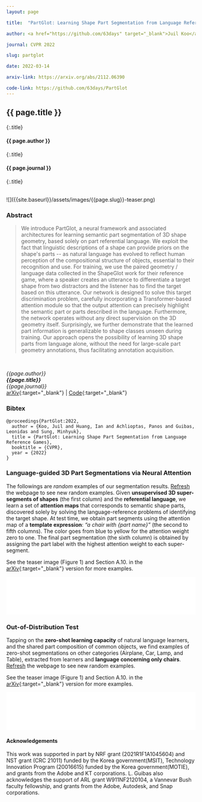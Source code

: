 ```yaml
---
layout: page

title:  "PartGlot: Learning Shape Part Segmentation from Language Reference Games"

author: <a href="https://github.com/63days" target="_blank">Juil Koo</a>, <a href="https://ianhuang0630.github.io/" target="_blank">Ian Huang</a>, <a href="http://ai.stanford.edu/~optas/" target="_blank">Panos Achlioptas</a>, <a href="https://geometry.stanford.edu/member/guibas/" target="_blank">Leonidas Guibas</a>, <a href="http://mhsung.github.io/" target="_blank">Minhyuk Sung</a>

journal: CVPR 2022

slug: partglot

date: 2022-03-14

arxiv-link: https://arxiv.org/abs/2112.06390

code-link: https://github.com/63days/PartGlot
---
```



## {{ page.title }}
{:.title}
#### {{ page.author }}
{:.title}
#### {{ page.journal }}
{:.title}

<br />
![]({{site.baseurl}}/assets/images/{{page.slug}}-teaser.png)

### Abstract
>We introduce PartGlot, a neural framework and associated architectures for learning semantic part segmentation of 3D shape geometry, based solely on part referential language. We exploit the fact that linguistic descriptions of a shape can provide priors on the shape's parts -- as natural language has evolved to reflect human perception of the compositional structure of objects, essential to their recognition and use. For training, we use the paired geometry / language data collected in the ShapeGlot work for their reference game, where a speaker creates an utterance to differentiate a target shape from two distractors and the listener has to find the target based on this utterance. Our network is designed to solve this target discrimination problem, carefully incorporating a Transformer-based attention module so that the output attention can precisely highlight the semantic part or parts described in the language. Furthermore, the network operates without any direct supervision on the 3D geometry itself. Surprisingly, we further demonstrate that the learned part information is generalizable to shape classes unseen during training. Our approach opens the possibility of learning 3D shape parts from language alone, without the need for large-scale part geometry annotations, thus facilitating annotation acquisition.
<br />

*{{page.author}}<br>
**{{page.title}}**<br>
{{page.journal}}*<br>
[arXiv]({{page.arxiv-link}}){:target="_blank"}  | 
[Code]({{page.code-link}}){:target="_blank"}

### Bibtex
```
@proceedings{PartGlot:2022,
  author = {Koo, Juil and Huang, Ian and Achlioptas, Panos and Guibas, Leonidas and Sung, Minhyuk},
  title = {PartGlot: Learning Shape Part Segmentation from Language Reference Games},
  booktitle = {CVPR}, 
  year = {2022}
}
```


### Language-guided 3D Part Segmentations via Neural Attention

The followings are *random* examples of our segmentation results. 
<a href="javascript:location.reload();">Refresh</a> the webpage to see new random examples.
Given **unsupervised 3D super-segments of shapes** (the first column) and the **referential language**, we learn a set of **attention maps** that corresponds to semantic shape parts, discovered solely by solving the language-reference problems of identifying the target shape.
At test time, we obtain part segments using the attention map of a **template expression**: *“a chair with {part name}”*  (the second to fifth columns). The color goes from blue to yellow for the attention weight zero to one.
The final part segmentation (the sixth column) is obtained by assigning the part label with the highest attention weight to each super-segment.

See the teaser image (Figure 1) and Section A.10. in the [arXiv]({{page.arxiv-link}}){:target="_blank"} version for more examples.

<p align="center">
<iframe src="{{site.baseurl}}/publications/partglot/chair_results.html"
onload='javascript:(function(o){o.style.height=o.contentWindow.document.body.scrollHeight+"px";}(this));'
width="100%" height="100px" 
frameborder="0" scrolling="no" overflow="hidden"></iframe>
</p>


### Out-of-Distribution Test

Tapping on the **zero-shot learning capacity** of natural language learners, and
the shared part composition of common objects, we find examples of zero-shot segmentations on other categories (Airplane, Car, Lamp, and Table), extracted from
learners and **language concerning only chairs**.
<a href="javascript:location.reload();">Refresh</a> the webpage to see new random examples.

See the teaser image (Figure 1) and Section A.10. in the [arXiv]({{page.arxiv-link}}){:target="_blank"} version for more examples.

<p align="center">
<iframe src="{{site.baseurl}}/publications/partglot/other_results.html"
onload='javascript:(function(o){o.style.height=o.contentWindow.document.body.scrollHeight+"px";}(this));'
width="100%" height="100px" 
frameborder="0" scrolling="no" overflow="hidden"></iframe>
</p>

#### Acknowledgements
This work was supported in part by NRF grant (2021R1F1A1045604) and NST grant (CRC 21011) funded by the Korea government(MSIT), Technology Innovation Program (20016615) funded by the Korea government(MOTIE), and grants from the Adobe and KT corporations. L. Guibas also acknowledges the support of ARL grant W911NF2120104, a Vannevar Bush faculty fellowship, and grants from the Adobe, Autodesk, and Snap corporations.

<br />
